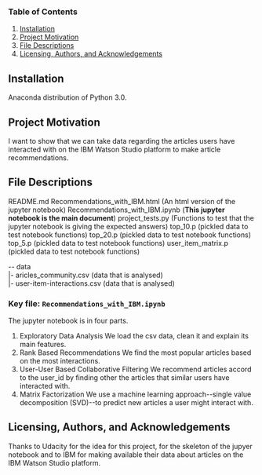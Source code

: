 ### Table of Contents

1. [Installation](#installation)
2. [Project Motivation](#motivation)
3. [File Descriptions](#files)
4. [Licensing, Authors, and Acknowledgements](#licensing)

## Installation <a name="installation"></a>
Anaconda distribution of Python 3.0. 

## Project Motivation<a name="motivation"></a>

I want to show that we can take data regarding the articles users have interacted with on the IBM Watson Studio platform to make article recommendations.

## File Descriptions <a name="files"></a>
README.md
Recommendations_with_IBM.html (An html version of the jupyter notebook)
Recommendations_with_IBM.ipynb (**This jupyter notebook is the main document**)
project_tests.py (Functions to test that the jupyter notebook is giving the expected answers)
top_10.p (pickled data to test notebook functions)
top_20.p (pickled data to test notebook functions)
top_5.p (pickled data to test notebook functions)
user_item_matrix.p (pickled data to test notebook functions)

-- data  
|- aricles_community.csv  (data that is analysed)       
|- user-item-interactions.csv  (data that is analysed)      
  

### Key file: `Recommendations_with_IBM.ipynb`
The jupyter notebook is in four parts.
1) Exploratory Data Analysis
We load the csv data, clean it and explain its main features.
2) Rank Based Recommendations
We find the most popular articles based on the most interactions.
3) User-User Based Collaborative Filtering
We recommend articles accord to the user_id by finding other the articles that similar users have interacted with.
6) Matrix Factorization
We use a machine learning approach--single value decomposition (SVD)--to predict new articles a user might interact with.


## Licensing, Authors, and Acknowledgements <a name="licensing"></a>
Thanks to Udacity for the idea for this project, for the skeleton of the jupyer notebook and to IBM for making available their data about articles on the IBM Watson Studio platform.
